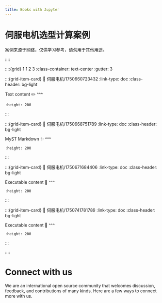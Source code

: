 ```yaml
---
title: Books with Jupyter
---
```

# 伺服电机选型计算案例

案例来源于网络，仅供学习参考，请勿用于其他用途。


::::

::::{grid} 1 1 2 3
:class-container: text-center
:gutter: 3

:::{grid-item-card}
:link: 伺服电机/1750660723432
:link-type: doc
:class-header: bg-light

Text content ✏️
^^^
```{image} ../imgs/logo-square.svg
:height: 200
```
:::

:::{grid-item-card}
:link: 伺服电机/1750668751789
:link-type: doc
:class-header: bg-light

MyST Markdown ✨
^^^
```{image} ../imgs/logo-square.svg
:height: 200
```
:::

:::{grid-item-card}
:link: 伺服电机/1750671684406
:link-type: doc
:class-header: bg-light

Executable content 🔁
^^^
```{image} ../imgs/logo-square.svg
:height: 200
```
:::

:::{grid-item-card}
:link: 伺服电机/1750741781789
:link-type: doc
:class-header: bg-light

Executable content 🔁
^^^
```{image} ../imgs/logo-square.svg
:height: 200
```
:::

::::


# Connect with us

We are an international open source community that welcomes discussion, feedback, and contributions of many kinds.
Here are a few ways to connect more with us.
